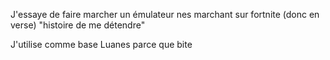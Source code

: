 J'essaye de faire marcher un émulateur nes marchant sur fortnite (donc en verse) "histoire de me détendre"

J'utilise comme base Luanes parce que bite
